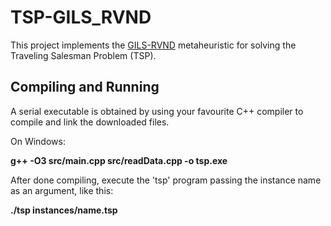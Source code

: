 # TSP-GILS_RVND
This project implements the [GILS-RVND](https://www.sciencedirect.com/science/article/abs/pii/S037722171200269X) metaheuristic for solving the Traveling Salesman Problem (TSP).

Compiling and Running
----------------------
A serial executable is obtained by using your favourite C++ compiler to compile and link the downloaded files.

On Windows:

**g++ -O3 src/main.cpp src/readData.cpp -o tsp.exe**

After done compiling, execute the 'tsp' program passing the instance name as an argument, like this:

**./tsp instances/name.tsp**
